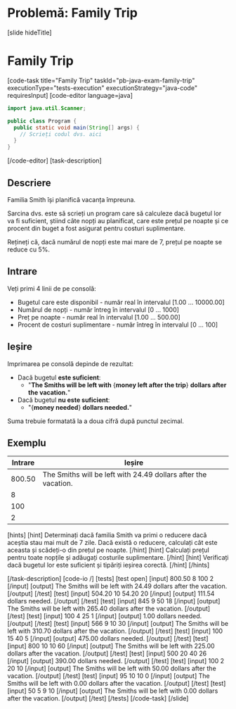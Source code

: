 ﻿# Problemă: Family Trip
[slide hideTitle]
# Family Trip
[code-task title="Family Trip" taskId="pb-java-exam-family-trip" executionType="tests-execution" executionStrategy="java-code" requiresInput]
[code-editor language=java]
```java
import java.util.Scanner;

public class Program {
  public static void main(String[] args) {
    // Scrieți codul dvs. aici
  }
}
```
[/code-editor]
[task-description]
## Descriere
Familia Smith își planifică vacanța împreuna.

Sarcina dvs. este să scrieți un program care să calculeze dacă bugetul lor va fi suficient, știind câte nopți au planificat, care este prețul pe noapte și ce procent din buget a fost asigurat pentru costuri suplimentare.

Rețineți că, dacă numărul de nopți este mai mare de 7, prețul pe noapte se reduce cu 5%.

## Intrare 
Veți primi 4 linii de pe consolă:
- Bugetul care este disponibil - număr real în intervalul [1.00 ... 10000.00]
- Numărul de nopți - număr întreg în intervalul [0 ... 1000]
- Preț pe noapte - număr real în intervalul [1.00 ... 500.00]
- Procent de costuri suplimentare - număr întreg în intervalul [0 ... 100]

## Ieșire
Imprimarea pe consolă depinde de rezultat:
- Dacă bugetul **este suficient**:
	-  "**The Smiths will be left with** \{**money left after the trip**\} **dollars after the vacation.**"
- Dacă bugetul **nu este suficient**:
	- "\{**money needed**\} **dollars needed.**"

Suma trebuie formatată la a doua cifră după punctul zecimal.

## Exemplu
|**Intrare**|**Ieșire** |
| --- | --- |
| 800.50 | The Smiths will be left with 24.49 dollars after the vacation. |
| 8 | |
| 100 | |
| 2 | |

[hints]
[hint]
Determinați dacă familia Smith va primi o reducere dacă aceștia stau mai mult de 7 zile.
Dacă există o reducere, calculați cât este aceasta și scădeți-o din prețul pe noapte.
[/hint]
[hint]
Calculați prețul pentru toate nopțile și adăugați costurile suplimentare.
[/hint]
[hint]
Verificați dacă bugetul lor este suficient și tipăriți ieșirea corectă.
[/hint]
[/hints]

[/task-description]
[code-io /]
[tests]
[test open]
[input]
800.50
8
100
2
[/input]
[output]
The Smiths will be left with 24.49 dollars after the vacation.
[/output]
[/test]
[test]
[input]
504.20
10
54.20
20
[/input]
[output]
111.54 dollars needed.
[/output]
[/test]
[test]
[input]
845
9
50
18
[/input]
[output]
The Smiths will be left with 265.40 dollars after the vacation.
[/output]
[/test]
[test]
[input]
100
4
25
1
[/input]
[output]
1.00 dollars needed.
[/output]
[/test]
[test]
[input]
566
9
10
30
[/input]
[output]
The Smiths will be left with 310.70 dollars after the vacation.
[/output]
[/test]
[test]
[input]
100
15
40
5
[/input]
[output]
475.00 dollars needed.
[/output]
[/test]
[test]
[input]
800
10
10
60
[/input]
[output]
The Smiths will be left with 225.00 dollars after the vacation.
[/output]
[/test]
[test]
[input]
500
20
40
26
[/input]
[output]
390.00 dollars needed.
[/output]
[/test]
[test]
[input]
100
2
20
10
[/input]
[output]
The Smiths will be left with 50.00 dollars after the vacation.
[/output]
[/test]
[test]
[input]
95
10
10
0
[/input]
[output]
The Smiths will be left with 0.00 dollars after the vacation.
[/output]
[/test]
[test]
[input]
50
5
9
10
[/input]
[output]
The Smiths will be left with 0.00 dollars after the vacation.
[/output]
[/test]
[/tests]
[/code-task]
[/slide]
